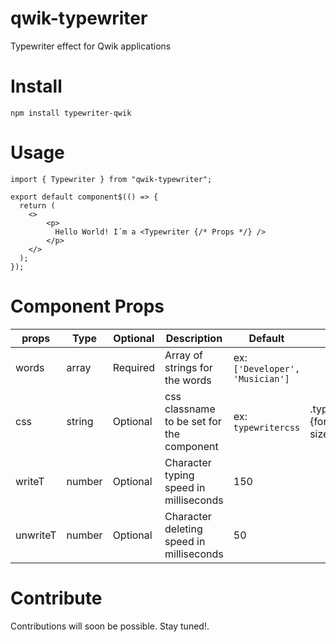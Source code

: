 # qwik-typewriter

Typewriter effect for Qwik applications

# Install

`npm install typewriter-qwik`

# Usage

```JS
import { Typewriter } from "qwik-typewriter";

export default component$(() => {
  return (
    <>
        <p>
          Hello World! I´m a <Typewriter {/* Props */} />
        </p>
    </>
  );
});
```

# Component Props

| props    | Type   | Optional | Description                               | Default                         | Usage                            |
| -------- | ------ | -------- | ----------------------------------------- | ------------------------------- | -------------------------------- |
| words    | array  | Required | Array of strings for the words            | ex: `['Developer', 'Musician']` |                                  |
| css      | string | Optional | css classname to be set for the component | ex: `typewritercss`             | .typewritercss {font-size:2rem;} |
| writeT   | number | Optional | Character typing speed in milliseconds    | 150                             |                                  |
| unwriteT | number | Optional | Character deleting speed in milliseconds  | 50                              |                                  |


# Contribute

Contributions will soon be possible. Stay tuned!.